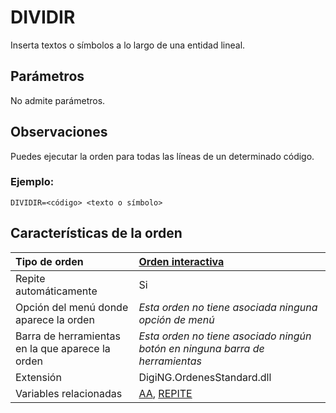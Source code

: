 # DIVIDIR

Inserta textos o símbolos a lo largo de una entidad lineal.

## Parámetros

No admite parámetros.

## Observaciones

Puedes ejecutar la orden para todas las líneas de un determinado código.

### Ejemplo:

`DIVIDIR=<código> <texto o símbolo>`

## Características de la orden

| Tipo de orden | [Orden interactiva](dividir.md) |
| :--- | :--- |
| Repite automáticamente | Si |
| Opción del menú donde aparece la orden | _Esta orden no tiene asociada ninguna opción de menú_ |
| Barra de herramientas en la que aparece la orden | _Esta orden no tiene asociado ningún botón en ninguna barra de herramientas_ |
| Extensión | DigiNG.OrdenesStandard.dll |
| Variables relacionadas | [AA](https://github.com/digi21/docs/tree/7fc627c885c16fb88afc7cc05a6df2a2f4a54563/digi3d-net/referencia/digi3d.net/ventana-de-dibujo/ordenes/d/AA.html), [REPITE](https://github.com/digi21/docs/tree/7fc627c885c16fb88afc7cc05a6df2a2f4a54563/digi3d-net/referencia/digi3d.net/ventana-de-dibujo/ordenes/d/REPITE.html) |

